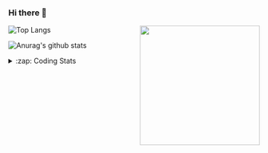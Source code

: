 ### Hi there 👋

<!--
**tao8687/tao8687** is a ✨ _special_ ✨ repository because its `README.md` (this file) appears on your GitHub profile.

Here are some ideas to get you started:

- 🔭 I’m currently working on ...
- 🌱 I’m currently learning ...
- 👯 I’m looking to collaborate on ...
- 🤔 I’m looking for help with ...
- 💬 Ask me about ...
- 📫 How to reach me: ...
- 😄 Pronouns: ...
- ⚡ Fun fact: ...
-->

<img align='right' src="https://media.giphy.com/media/M9gbBd9nbDrOTu1Mqx/giphy.gif" width="240">

  
![Top Langs](https://github-readme-stats.vercel.app/api/top-langs/?username=tao8687&layout=compact&title_color=23238E&text_color=A67D3D)

![Anurag's github stats](https://github-readme-stats.vercel.app/api?username=tao8687&show_icons=true&&text_color=A67D3D&title_color=23238E&show_icons=false&count_private=true&hide=stars)

<details>
  <summary>:zap: Coding Stats</summary>
  <br>
    
<!--START_SECTION:waka-->

```txt
From: 04 April 2024 - To: 11 April 2024

C++           3 hrs 56 mins   ████████████░░░░░░░░░░░░░   47.57 %
Other         1 hr 51 mins    █████▓░░░░░░░░░░░░░░░░░░░   22.44 %
YAML          1 hr 14 mins    ███▓░░░░░░░░░░░░░░░░░░░░░   14.96 %
C             29 mins         █▒░░░░░░░░░░░░░░░░░░░░░░░   05.92 %
Markdown      16 mins         █░░░░░░░░░░░░░░░░░░░░░░░░   03.40 %
```

<!--END_SECTION:waka-->
</details>
